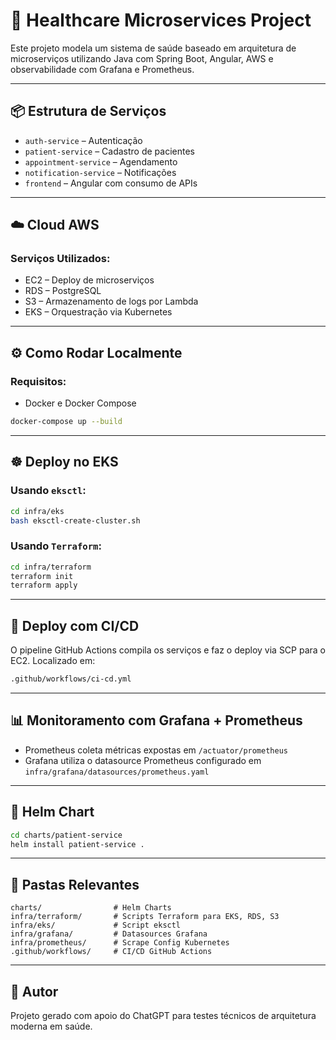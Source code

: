 # 🏥 Healthcare Microservices Project

Este projeto modela um sistema de saúde baseado em arquitetura de microserviços utilizando Java com Spring Boot, Angular, AWS e observabilidade com Grafana e Prometheus.

---

## 📦 Estrutura de Serviços

- `auth-service` – Autenticação
- `patient-service` – Cadastro de pacientes
- `appointment-service` – Agendamento
- `notification-service` – Notificações
- `frontend` – Angular com consumo de APIs

---

## ☁️ Cloud AWS

### Serviços Utilizados:

- EC2 – Deploy de microserviços
- RDS – PostgreSQL
- S3 – Armazenamento de logs por Lambda
- EKS – Orquestração via Kubernetes

---

## ⚙️ Como Rodar Localmente

### Requisitos:
- Docker e Docker Compose

```bash
docker-compose up --build
```

---

## ☸️ Deploy no EKS

### Usando `eksctl`:

```bash
cd infra/eks
bash eksctl-create-cluster.sh
```

### Usando `Terraform`:

```bash
cd infra/terraform
terraform init
terraform apply
```

---

## 🚀 Deploy com CI/CD

O pipeline GitHub Actions compila os serviços e faz o deploy via SCP para o EC2. Localizado em:

```bash
.github/workflows/ci-cd.yml
```

---

## 📊 Monitoramento com Grafana + Prometheus

- Prometheus coleta métricas expostas em `/actuator/prometheus`
- Grafana utiliza o datasource Prometheus configurado em `infra/grafana/datasources/prometheus.yaml`

---

## 🔧 Helm Chart

```bash
cd charts/patient-service
helm install patient-service .
```

---

## 📁 Pastas Relevantes

```
charts/                # Helm Charts
infra/terraform/       # Scripts Terraform para EKS, RDS, S3
infra/eks/             # Script eksctl
infra/grafana/         # Datasources Grafana
infra/prometheus/      # Scrape Config Kubernetes
.github/workflows/     # CI/CD GitHub Actions
```

---

## 📝 Autor

Projeto gerado com apoio do ChatGPT para testes técnicos de arquitetura moderna em saúde.